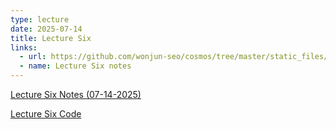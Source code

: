 ```yaml
---
type: lecture
date: 2025-07-14
title: Lecture Six
links:
  - url: https://github.com/wonjun-seo/cosmos/tree/master/static_files/presentations/lecture_six/
  - name: Lecture Six notes 
---
```


[Lecture Six Notes (07-14-2025)](https://github.com/wonjun-seo/cosmos/tree/master/static_files/presentations/lecture_six/Prediction(1)_slides.pdf)


[Lecture Six Code](https://github.com/wonjun-seo/cosmos/tree/master/static_files/presentations/lecture_six/)

